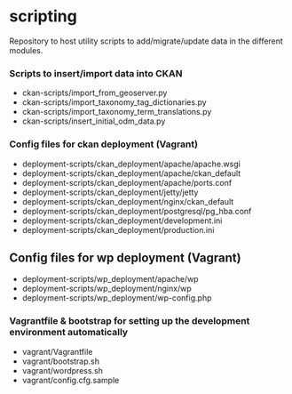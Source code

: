 scripting
=========

Repository to host utility scripts to add/migrate/update data in the different modules.

### Scripts to insert/import data into CKAN
* ckan-scripts/import_from_geoserver.py
* ckan-scripts/import_taxonomy_tag_dictionaries.py
* ckan-scripts/import_taxonomy_term_translations.py
* ckan-scripts/insert_initial_odm_data.py

### Config files for ckan deployment (Vagrant)
* deployment-scripts/ckan_deployment/apache/apache.wsgi
* deployment-scripts/ckan_deployment/apache/ckan_default
* deployment-scripts/ckan_deployment/apache/ports.conf
* deployment-scripts/ckan_deployment/jetty/jetty
* deployment-scripts/ckan_deployment/nginx/ckan_default
* deployment-scripts/ckan_deployment/postgresql/pg_hba.conf
* deployment-scripts/ckan_deployment/development.ini
* deployment-scripts/ckan_deployment/production.ini

## Config files for wp deployment (Vagrant)
* deployment-scripts/wp_deployment/apache/wp
* deployment-scripts/wp_deployment/nginx/wp
* deployment-scripts/wp_deployment/wp-config.php

### Vagrantfile & bootstrap for setting up the development environment automatically
* vagrant/Vagrantfile
* vagrant/bootstrap.sh
* vagrant/wordpress.sh
* vagrant/config.cfg.sample
